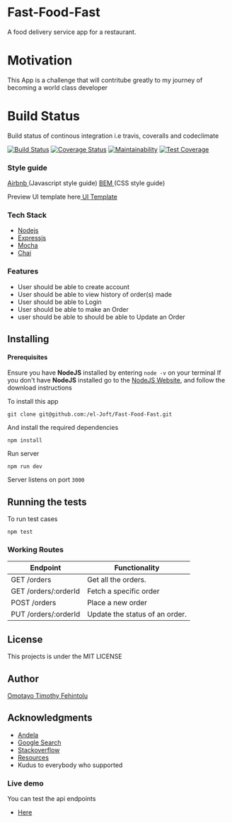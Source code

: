 # Fast-Food-Fast
A food delivery service app for a restaurant.

# Motivation

This App is a challenge that will contritube greatly to my journey of becoming a world class developer

# Build Status

Build status of continous integration i.e travis, coveralls and codeclimate



[![Build Status](https://travis-ci.org/el-Joft/Fast-Food-Fast.svg?branch=develop)](https://travis-ci.org/el-Joft/Fast-Food-Fast)
[![Coverage Status](https://coveralls.io/repos/github/el-Joft/Fast-Food-Fast/badge.svg?branch=develop)](https://coveralls.io/github/el-Joft/Fast-Food-Fast?branch=develop)
[![Maintainability](https://api.codeclimate.com/v1/badges/a99a88d28ad37a79dbf6/maintainability)](https://codeclimate.com/github/codeclimate/codeclimate/maintainability)
[![Test Coverage](https://api.codeclimate.com/v1/badges/a99a88d28ad37a79dbf6/test_coverage)](https://codeclimate.com/github/codeclimate/codeclimate/test_coverage)

### Style guide

[Airbnb ](https://github.com/airbnb/javascript)(Javascript style guide)
[BEM ](https://github.com/airbnb/css)(CSS style guide)



Preview UI template here[ UI Template](https://el-joft.github.io/Fast-Food-Fast/UI/index.html)

### Tech Stack

- [Nodejs](https://nodejs.org/en/)
- [Expressjs](https://expressjs.com/)
- [Mocha](https://mochajs.org/)
- [Chai](http://www.chaijs.com/)

### Features

- User should be able to create account
- User should be able to view history of order(s) made
- User should be able to Login
- User should be able to make an Order
- user should be able to should be able to Update an Order

## Installing

#### Prerequisites

Ensure you have **NodeJS** installed by entering `node -v` on your terminal
If you don't have **NodeJS** installed go to the [NodeJS Website](http://nodejs.org), and follow the download instructions

To install this app

```
git clone git@github.com:/el-Joft/Fast-Food-Fast.git
```

And install the required dependencies

```
npm install
```

Run server

```
npm run dev
```

Server listens on port `3000`

## Running the tests

To run test cases

```
npm test
```

### Working Routes

<table>
<thead>
<tr>
<th>Endpoint</th>
<th>Functionality</th>
</tr>
</thead>
<tbody>
<tr>
<td>GET /orders</td>
<td>Get all the orders.</td>
</tr>
<tr>
<td>GET /orders/:orderId</td>
<td>Fetch a specific order</td>
</tr>
<tr>
<td>POST /orders</td>
<td>Place a new order</td>
</tr>
<tr>
<td>PUT /orders/:orderId</td>
<td>Update the status of an order.</td>
</tr>
</tbody></table>

## License

This projects is under the MIT LICENSE

## Author

[Omotayo Timothy Fehintolu](http://github.com//el-Joft)

## Acknowledgments

- [Andela](http://andela.com)
- [Google Search](https://google.com)
- [Stackoverflow](stackoverflow.com)
- [Resources]()
- Kudus to everybody who supported

### Live demo

You can test the api endpoints


- [Here ](https://fffastapp.herokuapp.com/)

